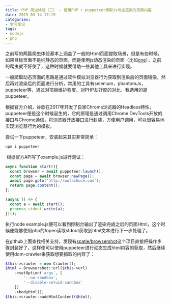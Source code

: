```yaml
---
title: PHP 爬虫体验（三） - 使用PHP + puppeteer爬取js动态渲染的页面内容
date: 2019-03-14 17:19
categories:
- 学习笔记
tags:
- nodejs
- php
---
```

之前写的两篇爬虫体验基本上涵盖了一般的Html页面提取场景，但是有些时候，如果目标页面不是纯静态的页面，而是使用js动态渲染的页面（比如[one](http://wufazhuce.com/)），之前的爬虫就不好使了，这种时候就要借助一些其他工具来进行实现。

一般爬取动态页面的思路是通过软件模拟浏览器行为获取到渲染后的页面镜像，然后再对渲染后的页面进行分析，常用的工具有selenium，phantomJs，puppeteer等，通过对项目维护程度、对PHP友好度的对比，我选用的是puppeteer。

根据官方介绍，谷歌在2017年开发了自家Chrome浏览器的Headless特性，puppeteer便是这个时候诞生的，它的原理是通过调用Chrome DevTools开放的接口与Chrome通信，将浏览器开放接口进行封装，方便用户调用，可以很容易地实现浏览器行为的模拟。

尝试一下puppeteer，安装起来其实非常简单：

```bash
npm i puppeteer
```

 根据官方API写了example.js进行测试：

```javascript
async function start(){
  const browser = await puppeteer.launch();
  const page = await browser.newPage();
  await page.goto('http://wufazhuce.com');
  return page.content();
};

(async () => {
  const a = await start();
  process.stdout.write(a);
})();
```

执行node example.js便可以看到控制台输出了渲染完成之后的页面Html，这个时候便能够使用php的fopen读取stdout获取到html文本进行下一步处理了。

在github上面查找相关支持，发现有[spatie/browsershot](https://github.com/spatie/browsershot)这个项目直接把操作步骤封装好了，这样便可以使用puppeteer进行动态生成html内容的获取，然后继续使用dom-crawler来获取想要抓取的内容了：

```php
$this->crawler = new Crawler();
$html = Browsershot::url($this->url)
    ->setOption('args', [
        '--no-sandbox',
        '--disable-setuid-sandbox'
    ])
    ->bodyHtml();
$this->crawler->addHtmlContent($html);
```

 

 

